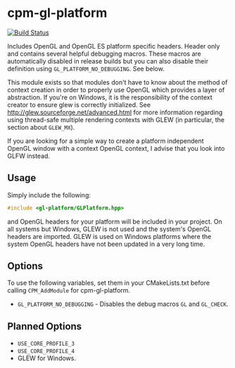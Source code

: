 cpm-gl-platform
===============

[![Build Status](https://travis-ci.org/iauns/cpm-gl-platform.png)](https://travis-ci.org/iauns/cpm-gl-platform)

Includes OpenGL and OpenGL ES platform specific headers. Header only and
contains several helpful debugging macros. These macros are automatically
disabled in release builds but you can also disable their definition using
`GL_PLATFORM_NO_DEBUGGING`. See below.

This module exists so that modules don't have to know about the method of
context creation in order to properly use OpenGL which provides a layer of
abstraction. If you're on Windows, it is the responsibility of the context
creator to ensure glew is correctly initialized. See
http://glew.sourceforge.net/advanced.html for more information regarding using
thread-safe multiple rendering contexts with GLEW (in particular, the section
about `GLEW_MX`).

If you are looking for a simple way to create a platform independent OpenGL
window with a context OpenGL context, I advise that you look into GLFW instead. 

Usage
-----

Simply include the following:

```c++
#include <gl-platform/GLPlatform.hpp>
```

and OpenGL headers for your platform will be included in your project. On all
systems but Windows, GLEW is not used and the system's OpenGL headers are
imported. GLEW is used on Windows platforms where the system OpenGL headers
have not been updated in a very long time.

Options
-------

To use the following variables, set them in your CMakeLists.txt before calling
`CPM_AddModule` for cpm-gl-platform.

* `GL_PLATFORM_NO_DEBUGGING` - Disables the debug macros `GL` and `GL_CHECK`.

Planned Options
---------------

* `USE_CORE_PROFILE_3`
* `USE_CORE_PROFILE_4`
* GLEW for Windows.

